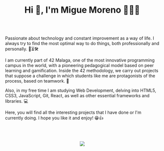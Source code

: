 <h1 align="center">Hi 👋, I'm Migue Moreno 🙋🏻‍♂️</h1>
<br><br/>
<p>
  Passionate about technology and constant improvement as a way of life. I always try to find the most optimal way to do things, both professionally and personally. 🧠⏳🛠
  
  I am currently part of 42 Malaga, one of the most innovative programming campus in the world, with a pioneering pedagogical model based on peer learning and gamification. Inside the 42 methodology, we carry out projects that suppose a challenge in which students like me are protagonists of the process, based on teamwork. 🍍
  
  Also, in my free time I am studying Web Development, delving into HTML5, CSS3, JavaScript, Git, React, as well as other essential frameworks and libraries. 💻
  
  Here, you will find all the interesting projects that I have done or I'm currently doing. I hope you like it and enjoy! 😁👍
</p> 
<br><br/>
<p align="center">
  <a href="#">
    <img src="https://skillicons.dev/icons?i=html,css,bootstrap,js,git,vscode,c,vim,react,nodejs,typescript" />
  </a>
</p> 






